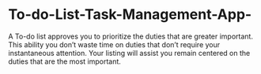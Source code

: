 # To-do-List-Task-Management-App-
A To-do list approves you to prioritize the duties that are greater important. This ability you don’t waste time on duties that don’t require your instantaneous attention. Your listing will assist you remain centered on the duties that are the most important.
